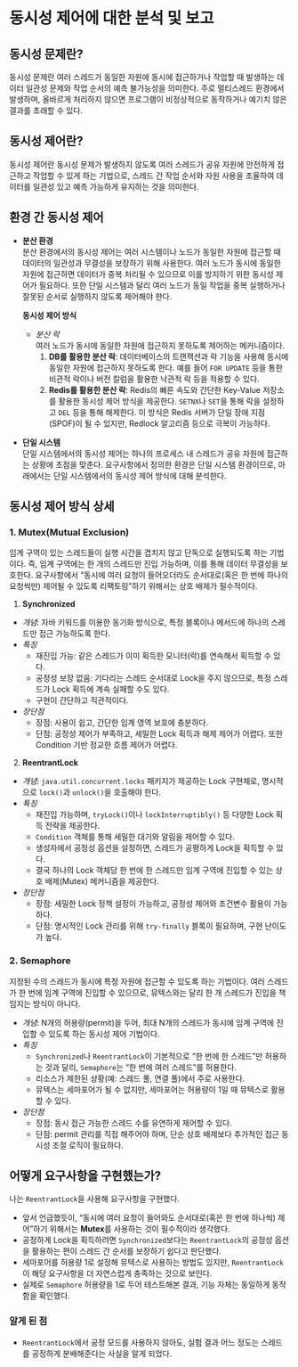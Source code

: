 # 동시성 제어에 대한 분석 및 보고

## 동시성 문제란?

동시성 문제란 여러 스레드가 동일한 자원에 동시에 접근하거나 작업할 때 발생하는 데이터 일관성 문제와 작업 순서의 예측 불가능성을 의미한다. 주로 멀티스레드 환경에서 발생하며, 올바르게 처리하지 않으면 프로그램이
비정상적으로 동작하거나 예기치 않은 결과를 초래할 수 있다.

## 동시성 제어란?

동시성 제어란 동시성 문제가 발생하지 않도록 여러 스레드가 공유 자원에 안전하게 접근하고 작업할 수 있게 하는 기법으로, 스레드 간 작업 순서와 자원 사용을 조율하여 데이터를 일관성 있고 예측 가능하게 유지하는 것을
의미한다.

## 환경 간 동시성 제어

- **분산 환경**  
  분산 환경에서의 동시성 제어는 여러 시스템이나 노드가 동일한 자원에 접근할 때 데이터의 일관성과 무결성을 보장하기 위해 사용한다. 여러 노드가 동시에 동일한 자원에 접근하면 데이터가 중복 처리될 수 있으므로 이를
  방지하기 위한 동시성 제어가 필요하다. 또한 단일 시스템과 달리 여러 노드가 동일 작업을 중복 실행하거나 잘못된 순서로 실행하지 않도록 제어해야 한다.

  **동시성 제어 방식**
  - *분산 락*  
    여러 노드가 동시에 동일한 자원에 접근하지 못하도록 제어하는 메커니즘이다.
    1. **DB를 활용한 분산 락**: 데이터베이스의 트랜잭션과 락 기능을 사용해 동시에 동일한 자원에 접근하지 못하도록 한다. 예를 들어 `FOR UPDATE` 등을 통한 비관적 락이나 버전 칼럼을 활용한
       낙관적 락 등을 적용할 수 있다.
    2. **Redis를 활용한 분산 락**: Redis의 빠른 속도와 간단한 Key-Value 저장소를 활용한 동시성 제어 방식을 제공한다. `SETNX`나 `SET`을 통해 락을 설정하고 `DEL` 등을 통해
       해제한다. 이 방식은 Redis 서버가 단일 장애 지점(SPOF)이 될 수 있지만, Redlock 알고리즘 등으로 극복이 가능하다.

- **단일 시스템**  
  단일 시스템에서의 동시성 제어는 하나의 프로세스 내 스레드가 공유 자원에 접근하는 상황에 초점을 맞춘다. 요구사항에서 정의한 환경은 단일 시스템 환경이므로, 아래에서는 단일 시스템에서의 동시성 제어 방식에 대해
  분석한다.

## 동시성 제어 방식 상세

### 1. Mutex(Mutual Exclusion)

임계 구역이 있는 스레드들이 실행 시간을 겹치지 않고 단독으로 실행되도록 하는 기법이다. 즉, 임계 구역에는 한 개의 스레드만 진입 가능하며, 이를 통해 데이터 무결성을 보호한다. 요구사항에서 “동시에 여러 요청이
들어오더라도 순서대로(혹은 한 번에 하나의 요청씩만) 제어될 수 있도록 리팩토링”하기 위해서는 상호 배제가 필수적이다.

1) **Synchronized**

- *개념*: 자바 키워드를 이용한 동기화 방식으로, 특정 블록이나 메서드에 하나의 스레드만 접근 가능하도록 한다.
- *특징*
  - 재진입 가능: 같은 스레드가 이미 획득한 모니터(락)를 연속해서 획득할 수 있다.
  - 공정성 보장 없음: 기다리는 스레드 순서대로 Lock을 주지 않으므로, 특정 스레드가 Lock 획득에 계속 실패할 수도 있다.
  - 구현이 간단하고 직관적이다.
- *장단점*
  - 장점: 사용이 쉽고, 간단한 임계 영역 보호에 충분하다.
  - 단점: 공정성 제어가 부족하고, 세밀한 Lock 획득과 해제 제어가 어렵다. 또한 Condition 기반 정교한 흐름 제어가 어렵다.

2) **ReentrantLock**

- *개념*: `java.util.concurrent.locks` 패키지가 제공하는 Lock 구현체로, 명시적으로 `lock()`과 `unlock()`을 호출해야 한다.
- *특징*
  - 재진입 가능하며, `tryLock()`이나 `lockInterruptibly()` 등 다양한 Lock 획득 전략을 제공한다.
  - `Condition` 객체를 통해 세밀한 대기와 알림을 제어할 수 있다.
  - 생성자에서 공정성 옵션을 설정하면, 스레드가 공평하게 Lock을 획득할 수 있다.
  - 결국 하나의 Lock 객체당 한 번에 한 스레드만 임계 구역에 진입할 수 있는 상호 배제(Mutex) 메커니즘을 제공한다.
- *장단점*
  - 장점: 세밀한 Lock 정책 설정이 가능하고, 공정성 제어와 조건변수 활용이 가능하다.
  - 단점: 명시적인 Lock 관리를 위해 `try-finally` 블록이 필요하며, 구현 난이도가 높다.

### 2. Semaphore

지정된 수의 스레드가 동시에 특정 자원에 접근할 수 있도록 하는 기법이다. 여러 스레드가 한 번에 임계 구역에 진입할 수 있으므로, 뮤텍스와는 달리 한 개 스레드가 진입을 책임지는 방식이 아니다.

- *개념*: N개의 허용량(permit)을 두어, 최대 N개의 스레드가 동시에 임계 구역에 진입할 수 있도록 하는 동시성 제어 기법이다.
- *특징*
  - `Synchronized`나 `ReentrantLock`이 기본적으로 “한 번에 한 스레드”만 허용하는 것과 달리, `Semaphore`는 “한 번에 여러 스레드”를 허용한다.
  - 리소스가 제한된 상황(예: 스레드 풀, 연결 풀)에서 주로 사용한다.
  - 뮤텍스는 세마포어가 될 수 없지만, 세마포어는 허용량이 1일 때 뮤텍스로 활용할 수 있다.
- *장단점*
  - 장점: 동시 접근 가능한 스레드 수를 유연하게 제어할 수 있다.
  - 단점: permit 관리를 직접 해주어야 하며, 단순 상호 배제보다 추가적인 접근 동시성 조절 로직이 필요하다.

## 어떻게 요구사항을 구현했는가?

나는 `ReentrantLock`을 사용해 요구사항을 구현했다.

- 앞서 언급했듯이, “동시에 여러 요청이 들어와도 순서대로(혹은 한 번에 하나씩) 제어”하기 위해서는 **Mutex**를 사용하는 것이 필수적이라 생각했다.
- 공정하게 Lock을 획득하려면 `Synchronized`보다는 `ReentrantLock`의 공정성 옵션을 활용하는 편이 스레드 간 순서를 보장하기 쉽다고 판단했다.
- 세마포어를 허용량 1로 설정해 뮤텍스로 사용하는 방법도 있지만, `ReentrantLock`이 해당 요구사항을 더 자연스럽게 충족하는 것으로 보인다.
- 실제로 `Semaphore` 허용량을 1로 두어 테스트해본 결과, 기능 자체는 동일하게 동작함을 확인했다.

### 알게 된 점

- `ReentrantLock`에서 공정 모드를 사용하지 않아도, 실험 결과 어느 정도는 스레드를 공정하게 분배해준다는 사실을 알게 되었다.
